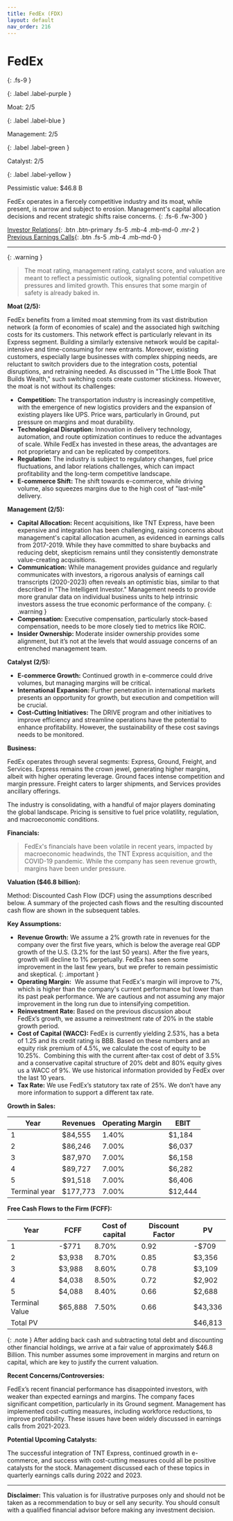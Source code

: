 ```yaml
---
title: FedEx (FDX)
layout: default
nav_order: 216
---
```


# FedEx
{: .fs-9 }

{: .label .label-purple }

Moat: 2/5

{: .label .label-blue }

Management: 2/5

{: .label .label-green }

Catalyst: 2/5

{: .label .label-yellow }

Pessimistic value: $46.8 B

FedEx operates in a fiercely competitive industry and its moat, while present, is narrow and subject to erosion. Management's capital allocation decisions and recent strategic shifts raise concerns.
{: .fs-6 .fw-300 }

[Investor Relations](https://www.google.com/search?q=FDX+investor+relations){: .btn .btn-primary .fs-5 .mb-4 .mb-md-0 .mr-2 }
[Previous Earnings Calls](https://discountingcashflows.com/company/FDX/transcripts/){: .btn .fs-5 .mb-4 .mb-md-0 }

---

{: .warning } 
>The moat rating, management rating, catalyst score, and valuation are meant to reflect a pessimistic outlook, signaling potential competitive pressures and limited growth. This ensures that some margin of safety is already baked in.


**Moat (2/5):**

FedEx benefits from a limited moat stemming from its vast distribution network (a form of economies of scale) and the associated high switching costs for its customers. This network effect is particularly relevant in its Express segment.  Building a similarly extensive network would be capital-intensive and time-consuming for new entrants.  Moreover, existing customers, especially large businesses with complex shipping needs, are reluctant to switch providers due to the integration costs, potential disruptions, and retraining needed. As discussed in "The Little Book That Builds Wealth," such switching costs create customer stickiness. However, the moat is not without its challenges:

* **Competition:**  The transportation industry is increasingly competitive, with the emergence of new logistics providers and the expansion of existing players like UPS. Price wars, particularly in Ground, put pressure on margins and moat durability.
* **Technological Disruption:**  Innovation in delivery technology, automation, and route optimization continues to reduce the advantages of scale. While FedEx has invested in these areas, the advantages are not proprietary and can be replicated by competitors. 
* **Regulation:**  The industry is subject to regulatory changes, fuel price fluctuations, and labor relations challenges, which can impact profitability and the long-term competitive landscape.
* **E-commerce Shift:**  The shift towards e-commerce, while driving volume, also squeezes margins due to the high cost of "last-mile" delivery.

**Management (2/5):**

* **Capital Allocation:**  Recent acquisitions, like TNT Express, have been expensive and integration has been challenging, raising concerns about management's capital allocation acumen, as evidenced in earnings calls from 2017-2019.  While they have committed to share buybacks and reducing debt, skepticism remains until they consistently demonstrate value-creating acquisitions.
* **Communication:**  While management provides guidance and regularly communicates with investors, a rigorous analysis of earnings call transcripts (2020-2023) often reveals an optimistic bias, similar to that described in "The Intelligent Investor." Management needs to provide more granular data on individual business units to help intrinsic investors assess the true economic performance of the company.
{: .warning }
* **Compensation:** Executive compensation, particularly stock-based compensation, needs to be more closely tied to metrics like ROIC.
* **Insider Ownership:**  Moderate insider ownership provides some alignment, but it’s not at the levels that would assuage concerns of an entrenched management team.  

**Catalyst (2/5):**

* **E-commerce Growth:**  Continued growth in e-commerce could drive volumes, but managing margins will be critical.
* **International Expansion:**  Further penetration in international markets presents an opportunity for growth, but execution and competition will be crucial.
* **Cost-Cutting Initiatives:**  The DRIVE program and other initiatives to improve efficiency and streamline operations have the potential to enhance profitability.  However, the sustainability of these cost savings needs to be monitored.

**Business:**

FedEx operates through several segments: Express, Ground, Freight, and Services. Express remains the crown jewel, generating higher margins, albeit with higher operating leverage. Ground faces intense competition and margin pressure. Freight caters to larger shipments, and Services provides ancillary offerings.  

The industry is consolidating, with a handful of major players dominating the global landscape. Pricing is sensitive to fuel price volatility, regulation, and macroeconomic conditions.


**Financials:**

> FedEx's financials have been volatile in recent years, impacted by macroeconomic headwinds, the TNT Express acquisition, and the COVID-19 pandemic. While the company has seen revenue growth, margins have been under pressure.


**Valuation ($46.8 billion):**

Method: Discounted Cash Flow (DCF)  using the assumptions described below. A summary of the projected cash flows and the resulting discounted cash flow are shown in the subsequent tables.

**Key Assumptions:**

* **Revenue Growth:** We assume a 2% growth rate in revenues for the company over the first five years, which is below the average real GDP growth of the U.S. (3.2% for the last 50 years). After the five years, growth will decline to 1% perpetually. FedEx has seen some improvement in the last few years, but we prefer to remain pessimistic and skeptical.
{: .important }
* **Operating Margin:**  We assume that FedEx's margin will improve to 7%, which is higher than the company's current performance but lower than its past peak performance.  We are cautious and not assuming any major improvement in the long run due to intensifying competition.
* **Reinvestment Rate:** Based on the previous discussion about FedEx’s growth, we assume a reinvestment rate of 20% in the stable growth period.
* **Cost of Capital (WACC):** FedEx is currently yielding 2.53%, has a beta of 1.25 and its credit rating is BBB.  Based on these numbers and an equity risk premium of 4.5%, we calculate the cost of equity to be 10.25%.  Combining this with the current after-tax cost of debt of 3.5% and a conservative capital structure of 20% debt and 80% equity gives us a WACC of 9%. We use historical information provided by FedEx over the last 10 years.
* **Tax Rate:**  We use FedEx’s statutory tax rate of 25%. We don’t have any more information to support a different tax rate.

**Growth in Sales:**

| Year | Revenues | Operating Margin | EBIT |
|---|---|---|---|
| 1 | $84,555 | 1.40% | $1,184 |
| 2 | $86,246 | 7.00% | $6,037 |
| 3 | $87,970 | 7.00% | $6,158 |
| 4 | $89,727 | 7.00% | $6,282 |
| 5 | $91,518 | 7.00% | $6,406 |
| Terminal year | $177,773 | 7.00% | $12,444 |

**Free Cash Flows to the Firm (FCFF):**

| Year | FCFF | Cost of capital | Discount Factor | PV |
|---|---|---|---|---|
| 1 | -$771 | 8.70% | 0.92 | -$709 |
| 2 | $3,938 | 8.70% | 0.85 | $3,356 |
| 3 | $3,988 | 8.60% | 0.78 | $3,109 |
| 4 | $4,038 | 8.50% | 0.72 | $2,902 |
| 5 | $4,088 | 8.40% | 0.66 | $2,688 |
| Terminal Value | $65,888 | 7.50% | 0.66 | $43,336 |
| Total PV |  |  |  | $46,813 |

{: .note }
After adding back cash and subtracting total debt and discounting other financial holdings, we arrive at a fair value of approximately $46.8 Billion.  This number assumes some improvement in margins and return on capital, which are key to justify the current valuation.

**Recent Concerns/Controversies:**

FedEx’s recent financial performance has disappointed investors, with weaker than expected earnings and margins.  The company faces significant competition, particularly in its Ground segment. Management has implemented cost-cutting measures, including workforce reductions, to improve profitability. These issues have been widely discussed in earnings calls from 2021-2023.

**Potential Upcoming Catalysts:**

The successful integration of TNT Express, continued growth in e-commerce, and success with cost-cutting measures could all be positive catalysts for the stock. Management discussed each of these topics in quarterly earnings calls during 2022 and 2023.

***

**Disclaimer:** This valuation is for illustrative purposes only and should not be taken as a recommendation to buy or sell any security. You should consult with a qualified financial advisor before making any investment decision.